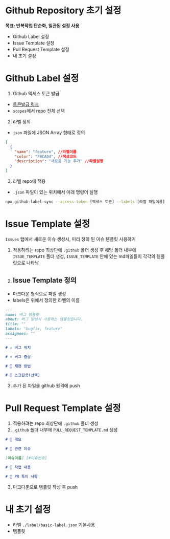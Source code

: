# Github Repository 초기 설정

**목표: 반복작업 단순화, 일관된 설정 사용**

- Github Label 설정
- Issue Template 설정
- Pull Request Template 설정
- 내 초기 설정

# Github Label 설정

1. Github 액세스 토큰 발급

- [토큰발급 링크](https://github.com/settings/tokens)
- `scopes`에서 repo 전체 선택

2. 라벨 정의

- `json` 파일에 JSON Array 형태로 정의

```json
[
  {
    "name": "feature", //라벨이름
    "color": "FBCA04", //색상코드
    "description": "새로운 기능 추가" //라벨설명
  }
]
```

3. 라벨 repo에 적용

- `.json` 파일이 있는 위치에서 아래 명령어 실행

```sh
npx github-label-sync --access-token [액세스 토큰] --labels [라벨 파일이름] [계정명]/[저장소 이름]
```

# Issue Template 설정

`Issues` 탭에서 새로운 이슈 생성시, 미리 정의 된 이슈 템플릿 사용하기

1. 적용하려는 repo 최상단에 `.github` 폴더 생성 후 해당 폴더 내부에 `ISSUE_TEMPLATE` 폴더 생성,
   `ISSUE_TEMPLATE` 안에 있는 md파일들이 각각의 템플릿으로 나타남

2. ## Issue Template 정의

- 마크다운 형식으로 파일 생성
- labels은 위에서 정의한 라벨의 이름

```markdown
---
name: 버그 템플릿
about: 버그 발생시 사용하는 템플릿입니다.
title: ""
labels: "bugfix, feature"
assignees: ""
---

# ⚠️ 버그 위치

# ⚡️ 버그 증상

# 🧐 재현 방법

# 📸 스크린샷(선택)
```

3. 추가 된 파일을 github 원격에 push

# Pull Request Template 설정

1. 적용하려는 repo 최상단에 `.github` 폴더 생성
2. `.github` 폴더 내부에 `PULL_REQUEST_TEMPLATE.md` 생성

```md
# 📑 개요

# 📎 관련 이슈

[이슈이름] [#이슈번호]

# 💬 작업 내용

# 🚧 PR 특이 사항
```

3. 마크다운으로 템플릿 작성 후 push

# 내 초기 설정

- 라벨 `./label/basic-label.json` 기본사용
- 템플릿
